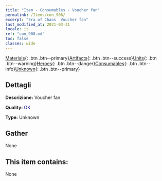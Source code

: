 ```yaml
---
title: "Item - Consumables - Voucher fan"
permalink: /Items/con_908/
excerpt: "Era of Chaos  Voucher fan"
last_modified_at: 2021-03-31
locale: it
ref: "con_908.md"
toc: false
classes: wide
---
```

 [Materials](/it/Items/){: .btn .btn--primary}[Artifacts](/it/Items/Artifacts/){: .btn .btn--success}[Units](/it/Items/Units/){: .btn .btn--warning}[Heroes](/it/Items/Heroes/){: .btn .btn--danger}[Consumables](/it/Items/Consumables/){: .btn .btn--info}[Unknown](/it/Items/Unknown/){: .btn .btn--primary}

## Dettagli
 **Descrizione:** Voucher fan

 **Quality:** <span style="color: #000080">OK</span>

 **Type:** Unknown

## Gather

  None

## This item contains:

  None


